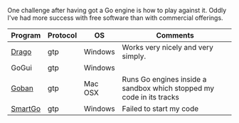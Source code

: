 One challenge after having got a Go engine is how to play against it.
Oddly I've had more success with free software than with commercial
offerings.

Program|Protocol|OS|Comments
-|-|-|-
[Drago](http://www.godrago.net/)|gtp|Windows|Works very nicely and very simply.
GoGui|gtp|Windows|
[Goban](http://www.sente.ch/software/goban3/)|gtp|Mac OSX|Runs Go engines inside a sandbox which stopped my code in its tracks
[SmartGo](https://www.smartgo.com/)|gtp|Windows|Failed to start my code